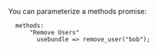 You can parameterize a methods promise:

```cfengine3
  methods:                                                                                                                             
      "Remove Users"                                                                                                                   
        usebundle => remove_user("bob");           
```
